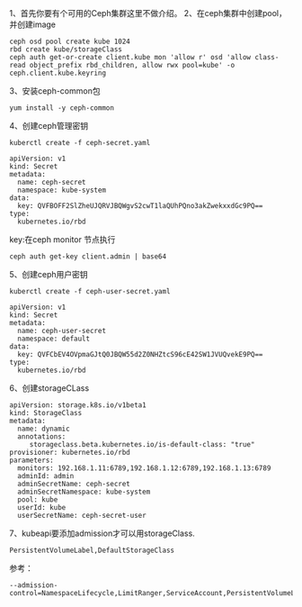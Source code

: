 1、首先你要有个可用的Ceph集群这里不做介绍。
2、在ceph集群中创建pool，并创建image
```
ceph osd pool create kube 1024
rbd create kube/storageClass
ceph auth get-or-create client.kube mon 'allow r' osd 'allow class-read object_prefix rbd_children, allow rwx pool=kube' -o ceph.client.kube.keyring
```
3、安装ceph-common包
```
yum install -y ceph-common
```
4、创建ceph管理密钥
```
kuberctl create -f ceph-secret.yaml
```
```
apiVersion: v1
kind: Secret
metadata:
  name: ceph-secret
  namespace: kube-system
data:
  key: QVFBOFF2SlZheUJQRVJBQWgvS2cwT1laQUhPQno3akZwekxxdGc9PQ==   
type:
  kubernetes.io/rbd
```
key:在ceph monitor 节点执行
```
ceph auth get-key client.admin | base64
```
5、创建ceph用户密钥
```
kuberctl create -f ceph-user-secret.yaml
```
```
apiVersion: v1
kind: Secret
metadata:
  name: ceph-user-secret
  namespace: default
data:
  key: QVFCbEV4OVpmaGJtQ0JBQW55d2Z0NHZtcS96cE42SW1JVUQvekE9PQ== 
type:
  kubernetes.io/rbd 
```
6、创建storageCLass
```
apiVersion: storage.k8s.io/v1beta1
kind: StorageClass
metadata:
  name: dynamic
  annotations:
     storageclass.beta.kubernetes.io/is-default-class: "true"
provisioner: kubernetes.io/rbd
parameters:
  monitors: 192.168.1.11:6789,192.168.1.12:6789,192.168.1.13:6789  
  adminId: admin  
  adminSecretName: ceph-secret  
  adminSecretNamespace: kube-system  
  pool: kube  
  userId: kube  
  userSecretName: ceph-secret-user
```
7、kubeapi要添加admission才可以用storageClass.
```
PersistentVolumeLabel,DefaultStorageClass
```
参考：
```
--admission-control=NamespaceLifecycle,LimitRanger,ServiceAccount,PersistentVolumeLabel,DefaultStorageClass,ResourceQuota,DefaultTolerationSeconds
```
